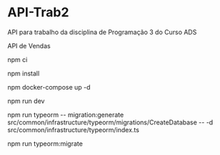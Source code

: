 # API-Trab2

API para trabalho da disciplina de Programação 3 do Curso ADS

API de Vendas

npm ci

npm install

npm docker-compose up -d

npm run dev

npm run typeorm -- migration:generate src/common/infrastructure/typeorm/migrations/CreateDatabase -- -d src/common/infrastructure/typeorm/index.ts

npm run typeorm:migrate
